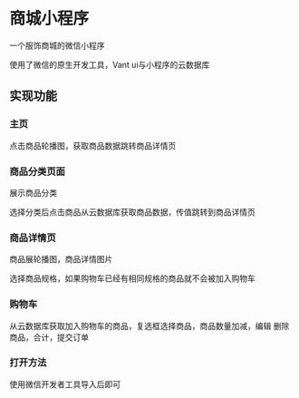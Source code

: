 # 商城小程序
一个服饰商城的微信小程序
 
使用了微信的原生开发工具，Vant ui与小程序的云数据库
 
## 实现功能

### 主页

 点击商品轮播图，获取商品数据跳转商品详情页
### 商品分类页面

展示商品分类

选择分类后点击商品从云数据库获取商品数据，传值跳转到商品详情页

### 商品详情页

商品展轮播图，商品详情图片

选择商品规格，如果购物车已经有相同规格的商品就不会被加入购物车

### 购物车

从云数据库获取加入购物车的商品，复选框选择商品，商品数量加减，编辑 删除商品，合计，提交订单

### 打开方法

使用微信开发者工具导入后即可

